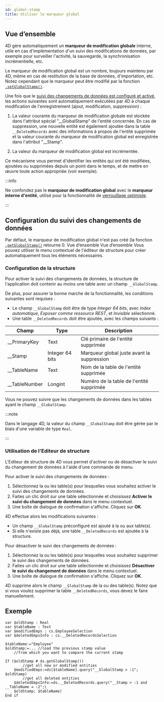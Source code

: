```yaml
---
id: global-stamp
title: Utiliser le marqueur global
---
```


## Vue d’ensemble

4D gère automatiquement un **marqueur de modification globale** interne, utile en cas d'implémentation d'un suivi des modifications de données, par exemple pour surveiller l'activité, la sauvegarde, la synchronisation incrémentielle, etc.

Le marqueur de modification global est un nombre, toujours maintenu par 4D, même en cas de restitution de la base de données, d'importation, etc. Notez cependant que le marqueur peut être modifié par la fonction [`.setGlobalStamp()`](../API/DataStoreClass.md#setglobalstamp).

Une fois que le [suivi des changements de données est configuré et activé](#configuring-data-change-tracking), les actions suivantes sont automatiquement exécutées par 4D à chaque modification de l'enregistrement (ajout, modification, suppression) :

1. La valeur courante du marqueur de modification globale est stockée dans l'attribut spécial "__GlobalStamp" de l'entité concernée.
    En cas de suppression, une nouvelle entité est également ajoutée dans la table `__DeletedRecords` avec des informations à propos de l'entité supprimée et la valeur courante du marqueur de modification global est enregistrée dans l'attribut "__Stamp".

2. La valeur du marqueur de modification global est incrémentée.

Ce mécanisme vous permet d'identifier les entités qui ont été modifiées, ajoutées ou supprimées depuis un point dans le temps, et de mettre en œuvre toute action appropriée (voir exemple).

:::info

Ne confondez pas le **marqueur de modification global** avec le **marqueur interne d'entité**, utilisé pour la fonctionnalité de [verrouillage optimiste](entities.md#automatic-optimistic-lock).

:::

## Configuration du suivi des changements de données

Par défaut, le marqueur de modification global n'est pas créé (la fonction [`.getGlobalStamp()`](../API/DataStoreClass.md#getglobalstamp) retourne 0. Vue d’ensemble Vue d’ensemble Vous pouvez utiliser le menu contextuel de l'éditeur de structure pour créer automatiquement tous les éléments nécessaires.

### Configuration de la structure

Pour activer le suivi des changements de données, la structure de l'application doit contenir au moins une table avec un champ `__GlobalStamp`.

De plus, pour assurer la bonne marche de la fonctionnalité, les conditions suivantes sont requises :

- Le champ `__GlobalStamp` doit être de type *Integer 64 bits*, avec *index automatique*, *Exposer comme ressource REST*, et *Invisible* sélectionné.
- Une table `__DeletedRecords` doit être ajoutée, avec les champs suivants :

| Champ                                                   | Type            | Description                                |
| ------------------------------------------------------- | --------------- | ------------------------------------------ |
| __PrimaryKey  | Text            | Clé primaire de l'entité supprimée         |
| __Stamp       | Integer 64 bits | Marqueur global juste avant la suppression |
| __TableName   | Text            | Nom de la table de l'entité supprimée      |
| __TableNumber | Longint         | Numéro de la table de l'entité supprimée   |

Vous ne pouvez suivre que les changements de données dans les tables ayant le champ `__GlobalStamp`.

:::note

Dans le langage 4D, la valeur du champ `__GlobalStamp` doit être gérée par le biais d'une variable de type `Real`.

:::

### Utilisation de l'Editeur de structure

L'Editeur de structure de 4D vous permet d'activer ou de désactiver le suivi du changement de données à l'aide d'une commande de menu.

Pour activer le suivi des changements de données :

1. Sélectionnez la ou les table(s) pour lesquelles vous souhaitez activer le suivi des changements de données.
2. Faites un clic droit sur une table sélectionnée et choisissez **Activer le suivi du changement de données** dans le menu contextuel.
3. Une boîte de dialogue de confirmation s'affiche. Cliquez sur **OK**.

4D effectue alors les modifications suivantes :

- Un champ `__GlobalStamp` préconfiguré est ajouté à la ou aux table(s).
- Si elle n'existe pas déjà, une table `__DeletedRecords` est ajoutée à la structure.

Pour désactiver le suivi des changements de données :

1. Sélectionnez la ou les table(s) pour lesquelles vous souhaitez supprimer le suivi des changements de données.
2. Faites un clic droit sur une table sélectionnée et choisissez **Désactiver le suivi du changement de données** dans le menu contextuel.
3. Une boîte de dialogue de confirmation s'affiche. Cliquez sur **OK**.

4D supprime alors le champ `__GlobalStamp` de la ou des table(s). Notez que si vous voulez supprimer la table `__DeletedRecords`, vous devez le faire manuellement.

## Exemple

```4d
var $oldStamp : Real
var $tableName : Text
var $modifiedEmps : cs.EmployeeSelection
var $deletedEmpsInfo : cs.__DeletedRecordsSelection

$tableName:="Employee"
$oldStamp:=... //load the previous stamp value  
	//from which you want to compare the current stamp

If ($oldStamp # ds.getGlobalStamp())
		//get all new or modified entities
	$modifiedEmps:=ds[$tableName].query("__GlobalStamp > :1"; $oldStamp)
		//get all deleted entities
	$deletedEmpsInfo:=ds.__DeletedRecords.query("__Stamp > :1 and __TableName = :2";\
	$oldStamp; $tableName)
End if
```
